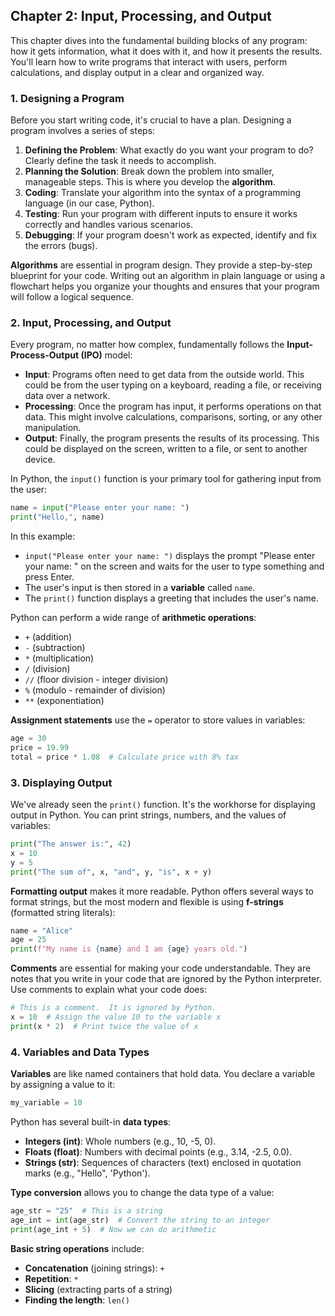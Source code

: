 ## Chapter 2: Input, Processing, and Output

This chapter dives into the fundamental building blocks of any program: how it gets information, what it does with it, and how it presents the results. You'll learn how to write programs that interact with users, perform calculations, and display output in a clear and organized way.

### 1\. Designing a Program

Before you start writing code, it's crucial to have a plan. Designing a program involves a series of steps:

1.  **Defining the Problem**: What exactly do you want your program to do? Clearly define the task it needs to accomplish.
2.  **Planning the Solution**: Break down the problem into smaller, manageable steps. This is where you develop the **algorithm**.
3.  **Coding**: Translate your algorithm into the syntax of a programming language (in our case, Python).
4.  **Testing**: Run your program with different inputs to ensure it works correctly and handles various scenarios.
5.  **Debugging**: If your program doesn't work as expected, identify and fix the errors (bugs).

**Algorithms** are essential in program design. They provide a step-by-step blueprint for your code. Writing out an algorithm in plain language or using a flowchart helps you organize your thoughts and ensures that your program will follow a logical sequence.

### 2\. Input, Processing, and Output

Every program, no matter how complex, fundamentally follows the **Input-Process-Output (IPO)** model:

  * **Input**: Programs often need to get data from the outside world. This could be from the user typing on a keyboard, reading a file, or receiving data over a network.
  * **Processing**: Once the program has input, it performs operations on that data. This might involve calculations, comparisons, sorting, or any other manipulation.
  * **Output**: Finally, the program presents the results of its processing. This could be displayed on the screen, written to a file, or sent to another device.

In Python, the `input()` function is your primary tool for gathering input from the user:

```python
name = input("Please enter your name: ")
print("Hello,", name)
```

In this example:

  * `input("Please enter your name: ")` displays the prompt "Please enter your name: " on the screen and waits for the user to type something and press Enter.
  * The user's input is then stored in a **variable** called `name`.
  * The `print()` function displays a greeting that includes the user's name.

Python can perform a wide range of **arithmetic operations**:

  * `+` (addition)
  * `-` (subtraction)
  * `*` (multiplication)
  * `/` (division)
  * `//` (floor division - integer division)
  * `%` (modulo - remainder of division)
  * `**` (exponentiation)

**Assignment statements** use the `=` operator to store values in variables:

```python
age = 30
price = 19.99
total = price * 1.08  # Calculate price with 8% tax
```

### 3\. Displaying Output

We've already seen the `print()` function. It's the workhorse for displaying output in Python. You can print strings, numbers, and the values of variables:

```python
print("The answer is:", 42)
x = 10
y = 5
print("The sum of", x, "and", y, "is", x + y)
```

**Formatting output** makes it more readable. Python offers several ways to format strings, but the most modern and flexible is using **f-strings** (formatted string literals):

```python
name = "Alice"
age = 25
print(f"My name is {name} and I am {age} years old.")
```

**Comments** are essential for making your code understandable. They are notes that you write in your code that are ignored by the Python interpreter. Use comments to explain what your code does:

```python
# This is a comment.  It is ignored by Python.
x = 10  # Assign the value 10 to the variable x
print(x * 2)  # Print twice the value of x
```

### 4\. Variables and Data Types

**Variables** are like named containers that hold data. You declare a variable by assigning a value to it:

```python
my_variable = 10
```

Python has several built-in **data types**:

  * **Integers (int)**: Whole numbers (e.g., 10, -5, 0).
  * **Floats (float)**: Numbers with decimal points (e.g., 3.14, -2.5, 0.0).
  * **Strings (str)**: Sequences of characters (text) enclosed in quotation marks (e.g., "Hello", 'Python').

**Type conversion** allows you to change the data type of a value:

```python
age_str = "25"  # This is a string
age_int = int(age_str)  # Convert the string to an integer
print(age_int + 5)  # Now we can do arithmetic
```

**Basic string operations** include:

  * **Concatenation** (joining strings): `+`
  * **Repetition**: `*`
  * **Slicing** (extracting parts of a string)
  * **Finding the length**: `len()`